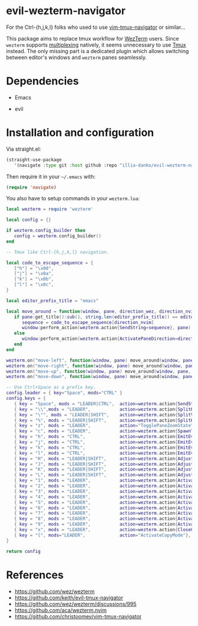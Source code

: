 # evil-wezterm-navigator

For the Ctrl-{h,j,k,l} folks who used to use [vim-tmux-navigator](https://github.com/christoomey/vim-tmux-navigator) or similar...

This package aims to replace tmux workflow for [WezTerm](https://github.com/wez/wezterm) users. Since `wezterm` supports [multiplexing](https://wezfurlong.org/wezterm/multiplexing.html)
natively, it seems unnecessary to use [Tmux](https://github.com/tmux/tmux) instead. The only missing part is a dedicated plugin
which allows switching between editor's windows and `wezterm` panes seamlessly.

# Dependencies

* Emacs
- evil

# Installation and configuration

Via straight.el:

```lisp
(straight-use-package
   '(navigate :type git :host github :repo "illia-danko/evil-wezterm-navigator"))
```

Then require it in your `~/.emacs` with:

```lisp
(require 'navigate)
```

You also have to setup commands in your `wezterm.lua`:

```lua
local wezterm = require 'wezterm'

local config = {}

if wezterm.config_builder then
   config = wezterm.config_builder()
end

-- Tmux like Ctrl-{h,j,k,l} navigation.

local code_to_escape_sequence = {
   ["h"] = "\x08",
   ["j"] = "\x0a",
   ["k"] = "\x0b",
   ["l"] = "\x0c",
}

local editor_prefix_title = "emacs"

local move_around = function(window, pane, direction_wez, direction_nvim)
   if pane:get_title():sub(1, string.len(editor_prefix_title)) == editor_prefix_title then
	  sequence = code_to_escape_sequence[direction_nvim]
	  window:perform_action(wezterm.action{SendString=sequence}, pane)
   else
	  window:perform_action(wezterm.action{ActivatePaneDirection=direction_wez}, pane)
   end
end

wezterm.on("move-left", function(window, pane) move_around(window, pane, "Left", "h") end)
wezterm.on("move-right", function(window, pane) move_around(window, pane, "Right", "l") end)
wezterm.on("move-up", function(window, pane) move_around(window, pane, "Up", "k") end)
wezterm.on("move-down", function(window, pane) move_around(window, pane, "Down", "j") end)

-- Use Ctrl+Space as a prefix key.
config.leader = { key="Space", mods="CTRL" }
config.keys = {
   { key = "Space", mods = "LEADER|CTRL",  action=wezterm.action{SendString="\x01"}},
   { key = "\\",mods = "LEADER",           action=wezterm.action{SplitHorizontal={domain="CurrentPaneDomain"}}},
   { key = "\"", mods = "LEADER|SHIFT",    action=wezterm.action{SplitVertical={domain="CurrentPaneDomain"}}},
   { key = "%", mods = "LEADER|SHIFT",     action=wezterm.action{SplitHorizontal={domain="CurrentPaneDomain"}}},
   { key = "z", mods = "LEADER",           action="TogglePaneZoomState" },
   { key = "c", mods = "LEADER",           action=wezterm.action{SpawnTab="CurrentPaneDomain"}},
   { key = "h", mods = "CTRL",             action=wezterm.action{EmitEvent="move-left"}},
   { key = "j", mods = "CTRL",             action=wezterm.action{EmitEvent="move-down"}},
   { key = "k", mods = "CTRL",             action=wezterm.action{EmitEvent="move-up"}},
   { key = "l", mods = "CTRL",             action=wezterm.action{EmitEvent="move-right"}},
   { key = "H", mods = "LEADER|SHIFT",     action=wezterm.action{AdjustPaneSize={"Left", 5}}},
   { key = "J", mods = "LEADER|SHIFT",     action=wezterm.action{AdjustPaneSize={"Down", 5}}},
   { key = "K", mods = "LEADER|SHIFT",     action=wezterm.action{AdjustPaneSize={"Up", 5}}},
   { key = "L", mods = "LEADER|SHIFT",     action=wezterm.action{AdjustPaneSize={"Right", 5}}},
   { key = "1", mods = "LEADER",           action=wezterm.action{ActivateTab=0}},
   { key = "2", mods = "LEADER",           action=wezterm.action{ActivateTab=1}},
   { key = "3", mods = "LEADER",           action=wezterm.action{ActivateTab=2}},
   { key = "4", mods = "LEADER",           action=wezterm.action{ActivateTab=3}},
   { key = "5", mods = "LEADER",           action=wezterm.action{ActivateTab=4}},
   { key = "6", mods = "LEADER",           action=wezterm.action{ActivateTab=5}},
   { key = "7", mods = "LEADER",           action=wezterm.action{ActivateTab=6}},
   { key = "8", mods = "LEADER",           action=wezterm.action{ActivateTab=7}},
   { key = "9", mods = "LEADER",           action=wezterm.action{ActivateTab=8}},
   { key = "x", mods = "LEADER",           action=wezterm.action{CloseCurrentPane={confirm=false}}},
   { key = "[", mods="LEADER",             action="ActivateCopyMode"},
}

return config
```

# References

* https://github.com/wez/wezterm
* https://github.com/keith/evil-tmux-navigator
* https://github.com/wez/wezterm/discussions/995
* https://github.com/aca/wezterm.nvim
* https://github.com/christoomey/vim-tmux-navigator
